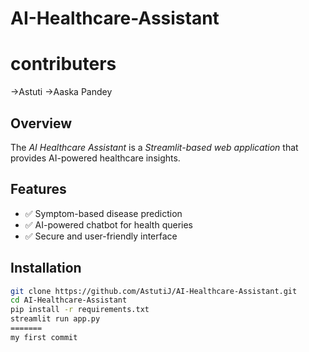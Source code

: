 # AI-Healthcare-Assistant
# contributers
->Astuti
->Aaska Pandey
## Overview
The *AI Healthcare Assistant* is a *Streamlit-based web application* that provides AI-powered healthcare insights.

## Features
- ✅ Symptom-based disease prediction
- ✅ AI-powered chatbot for health queries
- ✅ Secure and user-friendly interface


## Installation
```bash
git clone https://github.com/AstutiJ/AI-Healthcare-Assistant.git
cd AI-Healthcare-Assistant
pip install -r requirements.txt
streamlit run app.py
=======
my first commit

